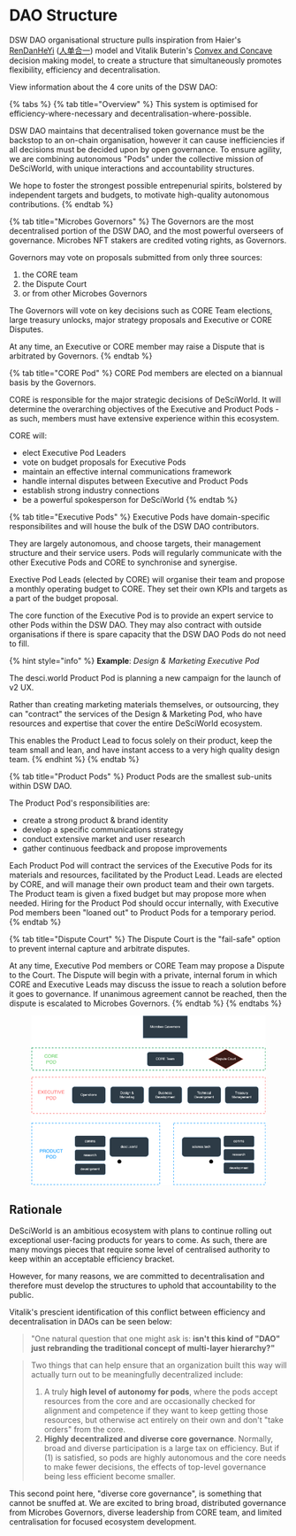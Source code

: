 # DAO Structure

DSW DAO organisational structure pulls inspiration from Haier's [RenDanHeYi](https://chozan.co/blog/digital-transformation-lessons-haiers-rendanheyi/) ([人单合一](https://www.haier.com/rdhy/2021/news/20210922\_171236.shtml)) model and Vitalik Buterin's [Convex and Concave](https://vitalik.eth.limo/general/2022/09/20/daos.html) decision making model, to create a structure that simultaneously promotes flexibility, efficiency and decentralisation.

View information about the 4 core units of the DSW DAO:

{% tabs %}
{% tab title="Overview" %}
This system is optimised for efficiency-where-necessary and decentralisation-where-possible.

DSW DAO maintains that decentralised token governance must be the backstop to an on-chain organisation, however it can cause inefficiencies if all decisions must be decided upon by open governance. To ensure agility, we are combining autonomous "Pods" under the collective mission of DeSciWorld, with unique interactions and accountability structures.&#x20;

We hope to foster the strongest possible entrepenurial spirits, bolstered by independent targets and budgets, to motivate high-quality autonomous contributions.
{% endtab %}

{% tab title="Microbes Governors" %}
The Governors are the most decentralised portion of the DSW DAO, and the most powerful overseers of governance. Microbes NFT stakers are credited voting rights, as Governors.

Governors may vote on proposals submitted from only three sources:

1. the CORE team&#x20;
2. the Dispute Court&#x20;
3. or from other Microbes Governors

The Governors will vote on key decisions such as CORE Team elections, large treasury unlocks, major strategy proposals and Executive or CORE Disputes.&#x20;

At any time, an Executive or CORE member may raise a Dispute that is arbitrated by Governors.
{% endtab %}

{% tab title="CORE Pod" %}
CORE Pod members are elected on a biannual basis by the Governors.

CORE is responsible for the major strategic decisions of DeSciWorld. It will determine the overarching objectives of the Executive and Product Pods - as such, members must have extensive experience within this ecosystem.&#x20;

CORE will:&#x20;

* elect Executive Pod Leaders
* vote on budget proposals for Executive Pods
* maintain an effective internal communications framework
* handle internal disputes between Executive and Product Pods
* establish strong industry connections
* be a powerful spokesperson for DeSciWorld
{% endtab %}

{% tab title="Executive Pods" %}
Executive Pods have domain-specific responsibilites and will house the bulk of the DSW DAO contributors.&#x20;

They are largely autonomous, and choose targets, their management structure and their service users. Pods will regularly communicate with the other Executive Pods and CORE to synchronise and synergise.

Exective Pod Leads (elected by CORE) will organise their team and propose a monthly operating budget to CORE. They set their own KPIs and targets as a part of the budget proposal.

The core function of the Executive Pod is to provide an expert service to other Pods within the DSW DAO. They may also contract with outside organisations if there is spare capacity that the DSW DAO Pods do not need to fill.

{% hint style="info" %}
**Example**: _Design & Marketing Executive Pod_

The desci.world Product Pod is planning a new campaign for the launch of v2 UX.

Rather than creating marketing materials themselves, or outsourcing, they can "contract" the services of the Design & Marketing Pod, who have resources and expertise that cover the entire DeSciWorld ecosystem.

This enables the Product Lead to focus solely on their product, keep the team small and lean, and have instant access to a very high quality design team.
{% endhint %}
{% endtab %}

{% tab title="Product Pods" %}
Product Pods are the smallest sub-units within DSW DAO.

The Product Pod's responsibilities are:

* create a strong product & brand identity
* develop a specific communications strategy
* conduct extensive market and user research
* gather continuous feedback and propose improvements

Each Product Pod will contract the services of the Executive Pods for its materials and resources, facilitated by the Product Lead. Leads are elected by CORE, and will manage their own product team and their own targets. The Product team is given a fixed budget but may propose more when needed. Hiring for the Product Pod should occur internally, with Executive Pod members been "loaned out" to Product Pods for a temporary period.
{% endtab %}

{% tab title="Dispute Court" %}
The Dispute Court is the "fail-safe" option to prevent internal capture and arbitrate disputes.

At any time, Executive Pod members or CORE Team may propose a Dispute to the Court. The Dispute will begin with a private, internal forum in which CORE and Executive Leads may discuss the issue to reach a solution before it goes to governance. If unanimous agreement cannot be reached, then the dispute is escalated to Microbes Governors.
{% endtab %}
{% endtabs %}



<figure><img src="../.gitbook/assets/OrgStructure2.drawio (1).png" alt=""><figcaption></figcaption></figure>

## Rationale

DeSciWorld is an ambitious ecosystem with plans to continue rolling out exceptional user-facing products for years to come. As such, there are many movings pieces that require some level of centralised authority to keep within an acceptable efficiency bracket.&#x20;

However, for many reasons, we are committed to decentralisation and therefore must develop the structures to uphold that accountability to the public.

Vitalik's prescient identification of this conflict between efficiency and decentralisation in DAOs can be seen below:

> "One natural question that one might ask is: **isn't this kind of "DAO" just rebranding the traditional concept of multi-layer hierarchy?"**

> Two things that can help ensure that an organization built this way will actually turn out to be meaningfully decentralized include:
>
> 1. A truly **high level of autonomy for pods**, where the pods accept resources from the core and are occasionally checked for alignment and competence if they want to keep getting those resources, but otherwise act entirely on their own and don't "take orders" from the core.
> 2. **Highly decentralized and diverse core governance**. Normally, broad and diverse participation is a large tax on efficiency. But if (1) is satisfied, so pods are highly autonomous and the core needs to make fewer decisions, the effects of top-level governance being less efficient become smaller.

This second point here, "diverse core governance", is something that cannot be snuffed at. We are excited to bring broad, distributed governance from Microbes Governors, diverse leadership from CORE team, and limited centralisation for focused ecosystem development.
